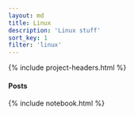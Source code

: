 ```yaml
---
layout: md
title: Linux
description: 'Linux stuff'
sort_key: 1
filter: 'linux'
---
```


{% include project-headers.html %}

#### Posts

{% include notebook.html %}
